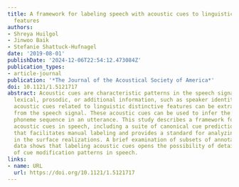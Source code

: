 ```yaml
---
title: A framework for labeling speech with acoustic cues to linguistic distinctive
  features
authors:
- Shreya Huilgol
- Jinwoo Baik
- Stefanie Shattuck-Hufnagel
date: '2019-08-01'
publishDate: '2024-12-06T22:54:12.473084Z'
publication_types:
- article-journal
publication: '*The Journal of the Acoustical Society of America*'
doi: 10.1121/1.5121717
abstract: Acoustic cues are characteristic patterns in the speech signal that provide
  lexical, prosodic, or additional information, such as speaker identity. In particular,
  acoustic cues related to linguistic distinctive features can be extracted and marked
  from the speech signal. These acoustic cues can be used to infer the intended underlying
  phoneme sequence in an utterance. This study describes a framework for labeling
  acoustic cues in speech, including a suite of canonical cue prediction algorithms
  that facilitates manual labeling and provides a standard for analyzing variations
  in the surface realizations. A brief examination of subsets of annotated speech
  data shows that labeling acoustic cues opens the possibility of detailed analyses
  of cue modification patterns in speech.
links:
- name: URL
  url: https://doi.org/10.1121/1.5121717
---
```

